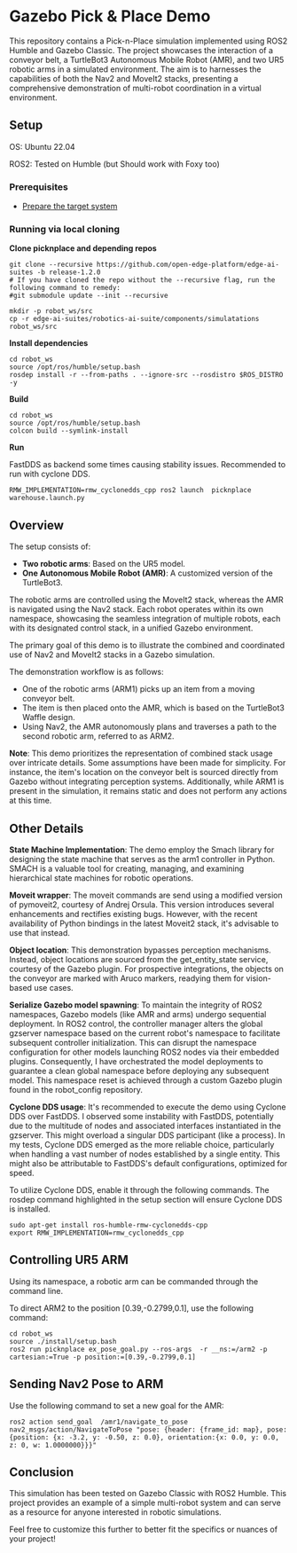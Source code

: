 # Gazebo Pick & Place Demo
This repository contains a Pick-n-Place simulation implemented using ROS2 Humble and Gazebo Classic. The project showcases the interaction of a conveyor belt, a TurtleBot3 Autonomous Mobile Robot (AMR), and two UR5 robotic arms in a simulated environment.  The aim is to harnesses the capabilities of both the Nav2 and MoveIt2 stacks, presenting a comprehensive demonstration of multi-robot coordination in a virtual environment.

## Setup

OS: Ubuntu 22.04

ROS2: Tested on Humble (but Should work with Foxy too)

### Prerequisites

- [Prepare the target system](https://docs.openedgeplatform.intel.com/edge-ai-suites/robotics-ai-suite/main/robotics/gsg_robot/prepare-system.html)

### Running via local cloning

**Clone picknplace and depending repos**
   
```
git clone --recursive https://github.com/open-edge-platform/edge-ai-suites -b release-1.2.0
# If you have cloned the repo without the --recursive flag, run the following command to remedy:
#git submodule update --init --recursive

mkdir -p robot_ws/src
cp -r edge-ai-suites/robotics-ai-suite/components/simulatations robot_ws/src
```

**Install dependencies**
```
cd robot_ws
source /opt/ros/humble/setup.bash
rosdep install -r --from-paths . --ignore-src --rosdistro $ROS_DISTRO -y
```

**Build**

```
cd robot_ws
source /opt/ros/humble/setup.bash
colcon build --symlink-install
```

**Run**

FastDDS as backend some times causing stability issues.  Recommended to run with cyclone DDS.

```
RMW_IMPLEMENTATION=rmw_cyclonedds_cpp ros2 launch  picknplace warehouse.launch.py
```

## Overview
The setup consists of:

* **Two robotic arms**: Based on the UR5 model.
* **One Autonomous Mobile Robot (AMR)**: A customized version of the TurtleBot3.

The robotic arms are controlled using the MoveIt2 stack, whereas the AMR is navigated using the Nav2 stack. Each robot operates within its own namespace, showcasing the seamless integration of multiple robots, each with its designated control stack, in a unified Gazebo environment.

The primary goal of this demo is to illustrate the combined and coordinated use of Nav2 and MoveIt2 stacks in a Gazebo simulation.

The demonstration workflow is as follows:

* One of the robotic arms (ARM1) picks up an item from a moving conveyor belt.
* The item is then placed onto the AMR, which is based on the TurtleBot3 Waffle design.
* Using Nav2, the AMR autonomously plans and traverses a path to the second robotic arm, referred to as ARM2.

**Note**: This demo prioritizes the representation of combined stack usage over intricate details. Some assumptions have been made for simplicity. For instance, the item's location on the conveyor belt is sourced directly from Gazebo without integrating perception systems. Additionally, while ARM1 is present in the simulation, it remains static and does not perform any actions at this time.

## Other Details
**State Machine Implementation**: The demo employ the Smach library for designing the state machine that serves as the arm1 controller in Python. SMACH is a valuable tool for creating, managing, and examining hierarchical state machines for robotic operations. 

**Moveit wrapper**: The moveit commands are send using a modified version of pymoveit2, courtesy of Andrej Orsula. This version introduces several enhancements and rectifies existing bugs. However, with the recent availability of Python bindings in the latest Moveit2 stack, it's advisable to use that instead.

**Object location**: This demonstration bypasses perception mechanisms. Instead, object locations are sourced from the get_entity_state service, courtesy of the Gazebo plugin. For prospective integrations, the objects on the conveyor are marked with Aruco markers, readying them for vision-based use cases.

**Serialize Gazebo model spawning**: To maintain the integrity of ROS2 namespaces, Gazebo models (like AMR and arms) undergo sequential deployment. In ROS2 control, the controller manager alters the global gzserver namespace based on the current robot's namespace to facilitate subsequent controller initialization. This can disrupt the namespace configuration for other models launching ROS2 nodes via their embedded plugins. Consequently, I have orchestrated the model deployments to guarantee a clean global namespace before deploying any subsequent model. This namespace reset is achieved through a custom Gazebo plugin found in the robot_config repository.

**Cyclone DDS usage**: It's recommended to execute the demo using Cyclone DDS over FastDDS. I observed some instability with FastDDS, potentially due to the multitude of nodes and associated interfaces instantiated in the gzserver. This might overload a singular DDS participant (like a process). In my tests, Cyclone DDS emerged as the more reliable choice, particularly when handling a vast number of nodes established by a single entity. This might also be attributable to FastDDS's default configurations, optimized for speed.

To utilize Cyclone DDS, enable it through the following commands. The rosdep command highlighted in the setup section will ensure Cyclone DDS is installed.

```
sudo apt-get install ros-humble-rmw-cyclonedds-cpp
export RMW_IMPLEMENTATION=rmw_cyclonedds_cpp
```

## Controlling UR5 ARM

Using its namespace, a robotic arm can be commanded through the command line.

To direct ARM2 to the position [0.39,-0.2799,0.1], use the following command:

```
cd robot_ws
source ./install/setup.bash
ros2 run picknplace ex_pose_goal.py --ros-args  -r __ns:=/arm2 -p cartesian:=True -p position:=[0.39,-0.2799,0.1]
```

## Sending Nav2 Pose to ARM
Use the following command to set a new goal for the AMR:

```
ros2 action send_goal  /amr1/navigate_to_pose nav2_msgs/action/NavigateToPose "pose: {header: {frame_id: map}, pose: {position: {x: -3.2, y: -0.50, z: 0.0}, orientation:{x: 0.0, y: 0.0, z: 0, w: 1.0000000}}}"
```

## Conclusion

This simulation has been tested on Gazebo Classic with ROS2 Humble. This project provides an example of a simple multi-robot system and can serve as a resource for anyone interested in robotic simulations.

Feel free to customize this further to better fit the specifics or nuances of your project!
